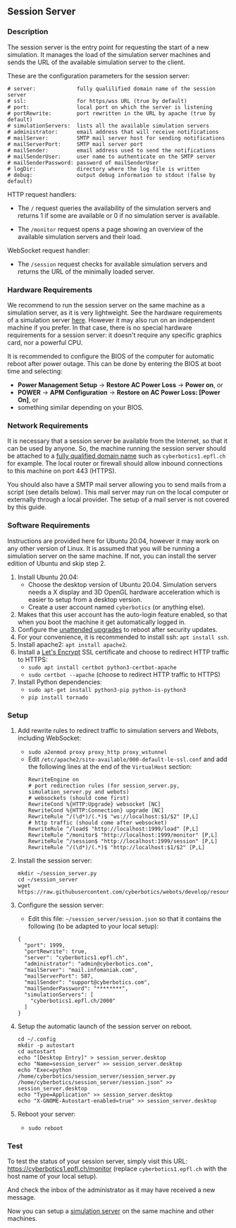 ## Session Server

### Description

The session server is the entry point for requesting the start of a new simulation.
It manages the load of the simulation server machines and sends the URL of the available simulation server to the client.

These are the configuration parameters for the session server:
```
# server:             fully qualilified domain name of the session server
# ssl:                for https/wss URL (true by default)
# port:               local port on which the server is listening
# portRewrite:        port rewritten in the URL by apache (true by default)
# simulationServers:  lists all the available simulation servers
# administrator:      email address that will receive notifications
# mailServer:         SMTP mail server host for sending notifications
# mailServerPort:     SMTP mail server port
# mailSender:         email address used to send the notifications
# mailSenderUser:     user name to authenticate on the SMTP server
# mailSenderPassword: password of mailSenderUser
# logDir:             directory where the log file is written
# debug:              output debug information to stdout (false by default)
```

HTTP request handlers:
* The `/` request queries the availability of the simulation servers and returns 1 if some are available or 0 if no simulation server is available.

* The `/monitor` request opens a page showing an overview of the available simulation servers and their load.

WebSocket request handler:
* The `/session` request checks for available simulation servers and returns the URL of the minimally loaded server.

### Hardware Requirements

We recommend to run the session server on the same machine as a simulation server, as it is very lightweight.
See the hardware requirements of a simulation server [here](simulation-server.md#hardware-requirements).
However it may also run on an independent machine if you prefer.
In that case, there is no special hardware requirements for a session server: it doesn't require any specific graphics card, nor a powerful CPU.

It is recommended to configure the BIOS of the computer for automatic reboot after power outage.
This can be done by entering the BIOS at boot time and selecting:
- **Power Management Setup** &rarr; **Restore AC Power Loss** &rarr; **Power on**, or
- **POWER** &rarr; **APM Configuration** &rarr; **Restore on AC Power Loss: [Power On]**, or
- something similar depending on your BIOS.

### Network Requirements

It is necessary that a session server be available from the Internet, so that it can be used by anyone.
So, the machine running the session server should be attached to a [fully qualified domain name](https://en.wikipedia.org/wiki/Fully_qualified_domain_name) such as `cyberbotics1.epfl.ch` for example.
The local router or firewall should allow inbound connections to this machine on port 443 (HTTPS).

You should also have a SMTP mail server allowing you to send mails from a script (see details below).
This mail server may run on the local computer or externally through a local provider.
The setup of a mail server is not covered by this guide.

### Software Requirements

Instructions are provided here for Ubuntu 20.04, however it may work on any other version of Linux.
It is assumed that you will be running a simulation server on the same machine.
If not, you can install the server edition of Ubuntu and skip step 2.

1. Install Ubuntu 20.04:
    - Choose the desktop version of Ubuntu 20.04. Simulation servers needs a X display and 3D OpenGL hardware acceleration which is easier to setup from a desktop version.
    - Create a user account named `cyberbotics` (or anything else).
2. Makes that this user account has the auto-login feature enabled, so that when you boot the machine it get automatically logged in.
3. Configure the [unattended upgrades](https://www.linuxbabe.com/ubuntu/automatic-security-update-unattended-upgrades-ubuntu) to reboot after security updates.
4. For your convenience, it is recommended to install ssh: `apt install ssh`.
5. Install apache2: `apt install apache2`.
6. Install a [Let's Encrypt](https://letsencrypt.org) SSL certificate and choose to redirect HTTP traffic to HTTPS:
    - `sudo apt install certbot python3-certbot-apache`
    - `sudo certbot --apache` (choose to redirect HTTP traffic to HTTPS)
7. Install Python dependencies:
    - `sudo apt-get install python3-pip python-is-python3`
    - `pip install tornado`

### Setup

1. Add rewrite rules to redirect traffic to simulation servers and Webots, including WebSocket:
    - `sudo a2enmod proxy proxy_http proxy_wstunnel`
    - Edit `/etc/apache2/site-available/000-default-le-ssl.conf` and add the following lines at the end of the `VirtualHost` section:
        ```
        RewriteEngine on
        # port redirection rules (for session_server.py, simulation_server.py and webots)
        # websockets (should come first)
        RewriteCond %{HTTP:Upgrade} websocket [NC]
        RewriteCond %{HTTP:Connection} upgrade [NC]
        RewriteRule ^/(\d*)/(.*)$ "ws://localhost:$1/$2" [P,L]
        # http traffic (should come after websocket)
        RewriteRule ^/load$ "http://localhost:1999/load" [P,L]
        RewriteRule ^/monitor$ "http://localhost:1999/monitor" [P,L]
        RewriteRule ^/session$ "http://localhost:1999/session" [P,L]
        RewriteRule ^/(\d*)/(.*)$ "http://localhost:$1/$2" [P,L]
        ```
2. Install the session server:
    ```
    mkdir ~/session_server.py
    cd ~/session_server
    wget https://raw.githubusercontent.com/cyberbotics/webots/develop/resources/web/server/session_server.py
    ```
3. Configure the session server:
    - Edit this file: `~/session_server/session.json` so that it contains the following (to be adapted to your local setup):
    ```
    {
      "port": 1999,
      "portRewrite": true,
      "server": "cyberbotics1.epfl.ch",
      "administrator": "admin@cyberbotics.com",
      "mailServer": "mail.infomaniak.com",
      "mailServerPort": 587,
      "mailSender": "support@cyberbotics.com",
      "mailSenderPassword": "********",
      "simulationServers": [
        "cyberbotics1.epfl.ch/2000"
      ]
    }
    ```

4. Setup the automatic launch of the session server on reboot.
    ```
    cd ~/.config
    mkdir -p autostart
    cd autostart
    echo "[Desktop Entry]" > session_server.desktop
    echo "Name=session_server" >> session_server.desktop
    echo "Exec=python /home/cyberbotics/session_server/session_server.py /home/cyberbotics/session_server/session.json" >> session_server.desktop
    echo "Type=Application" >> session_server.desktop
    echo "X-GNOME-Autostart-enabled=true" >> session_server.desktop
    ```
5. Reboot your server:
   - `sudo reboot`

### Test

To test the status of your session server, simply visit this URL: https://cyberbotics1.epfl.ch/monitor (replace `cyberbotics1.epfl.ch` with the host name of your local setup).

And check the inbox of the administrator as it may have received a new message.

Now you can setup a [simulation server](simulation-server.md) on the same machine and other machines.
